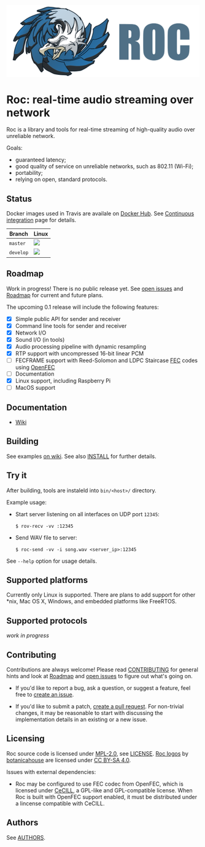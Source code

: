 ![](doc/images/logo.png)

# Roc: real-time audio streaming over network

Roc is a library and tools for real-time streaming of high-quality audio over unreliable network.

Goals:
* guaranteed latency;
* good quality of service on unreliable networks, such as 802.11 (Wi-Fi);
* portability;
* relying on open, standard protocols.

Status
------

Docker images used in Travis are availale on [Docker Hub](https://hub.docker.com/u/rocproject/). See [Continuous integration](https://github.com/roc-project/roc/wiki/Continuous-integration) page for details.

Branch    | Linux
--------- | -----
`master`  | [![](https://travis-ci.org/roc-project/roc.svg?branch=master)](https://travis-ci.org/roc-project/roc)
`develop` | [![](https://travis-ci.org/roc-project/roc.svg?branch=develop)](https://travis-ci.org/roc-project/roc)

Roadmap
-------

Work in progress! There is no public release yet. See [open issues](https://github.com/roc-project/roc/issues) and [Roadmap](Roadmap.md) for current and future plans.

The upcoming 0.1 release will include the following features:

- [x] Simple public API for sender and receiver
- [x] Command line tools for sender and receiver
- [x] Network I/O
- [x] Sound I/O (in tools)
- [x] Audio processing pipeline with dynamic resampling
- [x] RTP support with uncompressed 16-bit linear PCM
- [ ] FECFRAME support with Reed-Solomon and LDPC Staircase [FEC](https://en.wikipedia.org/wiki/Forward_error_correction) codes using [OpenFEC](http://openfec.org/)
- [ ] Documentation
- [x] Linux support, including Raspberry Pi
- [ ] MacOS support

Documentation
-------------

* [Wiki](https://github.com/roc-project/roc/wiki)

Building
--------

See examples [on wiki](https://github.com/roc-project/roc/wiki/Building-%28native%29). See also [INSTALL](INSTALL.md) for further details.

Try it
------

After building, tools are instaleld into `bin/<host>/` directory.

Example usage:

* Start server listening on all interfaces on UDP port `12345`:

    ```
    $ rov-recv -vv :12345
    ```

* Send WAV file to server:

    ```
    $ roc-send -vv -i song.wav <server_ip>:12345
    ```

See `--help` option for usage details.

Supported platforms
-------------------

Currently only Linux is supported. There are plans to add support for other *nix, Mac OS X, Windows, and embedded platforms like FreeRTOS.

Supported protocols
-------------------

*work in progress*

Contributing
------------

Contributions are always welcome! Please read [CONTRIBUTING](CONTRIBUTING.md) for general hints and look at [Roadmap](Roadmap.md) and [open issues](https://github.com/roc-project/roc/issues) to figure out what's going on.

* If you'd like to report a bug, ask a question, or suggest a feature, feel free to [create an issue](https://help.github.com/articles/creating-an-issue/).

* If you'd like to submit a patch, [create a pull request](https://help.github.com/articles/using-pull-requests/). For non-trivial changes, it may be reasonable to start with discussing the implementation details in an existing or a new issue.

Licensing
---------

Roc source code is licensed under [MPL-2.0](https://www.mozilla.org/en-US/MPL/2.0/), see [LICENSE](LICENSE). [Roc logos](doc/images/) by [botanicahouse](https://www.instagram.com/botanicahouse/) are licensed under [CC BY-SA 4.0](https://creativecommons.org/licenses/by-sa/4.0/).

Issues with external dependencies:
* Roc may be configured to use FEC codec from OpenFEC, which is licensed under [CeCILL](http://openfec.org/patents.html), a GPL-like and GPL-compatible license. When Roc is built with OpenFEC support enabled, it must be distributed under a lincense compatible with CeCILL.

Authors
-------

See [AUTHORS](AUTHORS).
